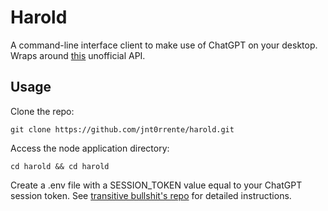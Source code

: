 # Harold

A command-line interface client to make use of ChatGPT on your desktop.
Wraps around [this](https://github.com/transitive-bullshit/chatgpt-api) unofficial API.

## Usage

Clone the repo:

```
git clone https://github.com/jnt0rrente/harold.git
```

Access the node application directory:

```
cd harold && cd harold
```

Create a .env file with a SESSION_TOKEN value equal to your ChatGPT session token. See [transitive bullshit's repo](https://github.com/transitive-bullshit/chatgpt-api) for detailed instructions.
